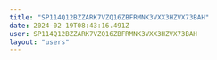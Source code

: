 ```yaml
---
title: "SP114Q12BZZARK7VZQ16ZBFRMNK3VXX3HZVX73BAH"
date: 2024-02-19T08:43:16.491Z
user: SP114Q12BZZARK7VZQ16ZBFRMNK3VXX3HZVX73BAH
layout: "users"
---
```

    